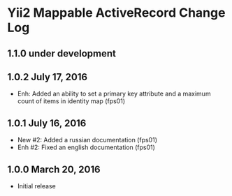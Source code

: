 Yii2 Mappable ActiveRecord Change Log
=====================================

1.1.0 under development
-----------------------

1.0.2 July 17, 2016
-------------------

- Enh: Added an ability to set a primary key attribute and a maximum count of items in identity map (fps01)

1.0.1 July 16, 2016
-------------------

- New #2: Added a russian documentation (fps01)
- Enh #2: Fixed an english documentation (fps01)

1.0.0 March 20, 2016
--------------------

- Initial release